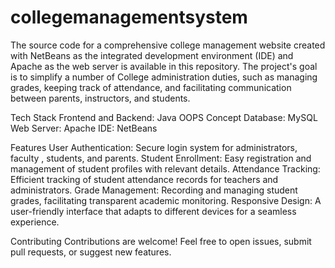# collegemanagementsystem
The source code for a comprehensive college management website created with NetBeans as the integrated development environment (IDE) and Apache as the web server is available in this repository. The project's goal is to simplify a number of College administration duties, such as managing grades, keeping track of attendance, and facilitating communication between parents, instructors, and students.

Tech Stack
Frontend and Backend: Java OOPS Concept
Database: MySQL
Web Server: Apache
IDE: NetBeans

Features
User Authentication: Secure login system for administrators, faculty , students, and parents.
Student Enrollment: Easy registration and management of student profiles with relevant details.
Attendance Tracking: Efficient tracking of student attendance records for teachers and administrators.
Grade Management: Recording and managing student grades, facilitating transparent academic monitoring.
Responsive Design: A user-friendly interface that adapts to different devices for a seamless experience.

Contributing
Contributions are welcome! Feel free to open issues, submit pull requests, or suggest new features.

